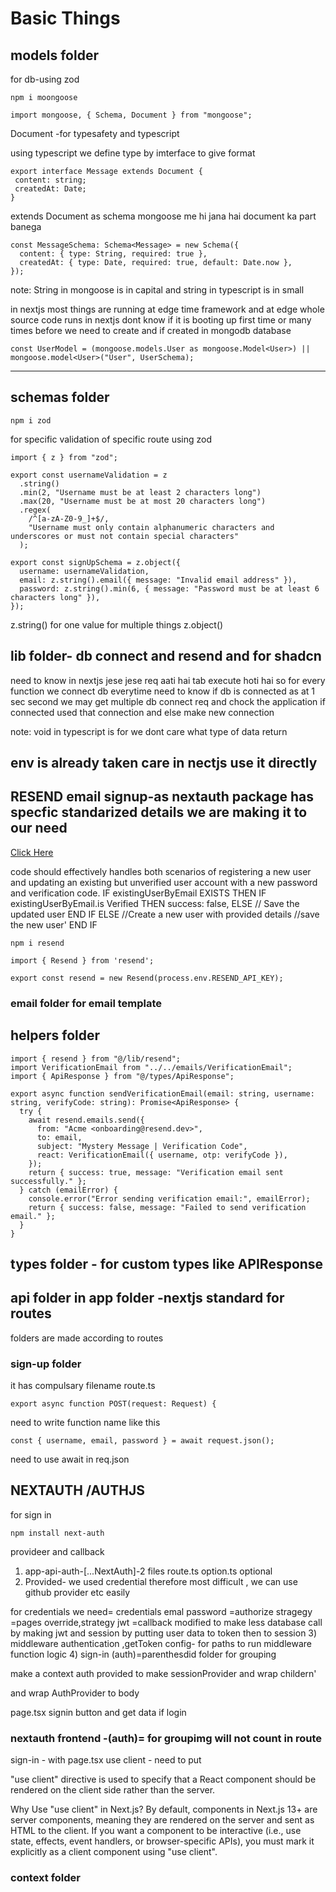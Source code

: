 # Basic Things
## models folder
for db-using zod
```
npm i moongoose
```
```
import mongoose, { Schema, Document } from "mongoose";
```
Document -for typesafety and typescript

 using typescript we define type by imterface to give format
 ```
 export interface Message extends Document {
  content: string;
  createdAt: Date;
}
```
extends Document as schema mongoose me hi jana hai document ka part banega
```
const MessageSchema: Schema<Message> = new Schema({
  content: { type: String, required: true },
  createdAt: { type: Date, required: true, default: Date.now },
});
```

note: String in mongoose is in capital and string in typescript is in small

in nextjs most things are running at edge time framework and at edge whole source code runs
in nextjs dont know if it is booting up first time or many times before we need to create and if created in mongodb database

```
const UserModel = (mongoose.models.User as mongoose.Model<User>) || mongoose.model<User>("User", UserSchema);
```
---

##  schemas folder
```
npm i zod
```
for specific validation of specific route using zod

```
import { z } from "zod";

export const usernameValidation = z
  .string()
  .min(2, "Username must be at least 2 characters long")
  .max(20, "Username must be at most 20 characters long")
  .regex(
    /^[a-zA-Z0-9_]+$/,
    "Username must only contain alphanumeric characters and underscores or must not contain special characters"
  );

export const signUpSchema = z.object({
  username: usernameValidation,
  email: z.string().email({ message: "Invalid email address" }),
  password: z.string().min(6, { message: "Password must be at least 6 characters long" }),
});

```
z.string() for one value for multiple things z.object()



## lib folder- db connect and resend and for shadcn
need to know in nextjs jese jese req aati hai tab execute hoti hai
so for every function we connect db everytime
need to know  if db is connected as at 1 sec second we may get multiple db connect req and chock the application
if connected used that connection and else make new connection

note: void in typescript is for we dont care what type of data return

## env is already taken care in nectjs use it directly

## RESEND email signup-as nextauth package has specfic standarized details we are making it to our need
[Click Here](https://resend.com/)

code should effectively handles both scenarios of registering a new user and
updating an existing but unverified user account with a new password and verification code.
    IF existingUserByEmail EXISTS THEN
        IF existingUserByEmail.is Verified THEN
            success: false,
        ELSE
          // Save the updated user
        END IF
    ELSE
        //Create a new user with provided details
        //save the new user'
    END IF
```
npm i resend
```

```
import { Resend } from 'resend';

export const resend = new Resend(process.env.RESEND_API_KEY);
```

### email folder for email template
## helpers folder
```
import { resend } from "@/lib/resend";
import VerificationEmail from "../../emails/VerificationEmail";
import { ApiResponse } from "@/types/ApiResponse";

export async function sendVerificationEmail(email: string, username: string, verifyCode: string): Promise<ApiResponse> {
  try {
    await resend.emails.send({
      from: "Acme <onboarding@resend.dev>",
      to: email,
      subject: "Mystery Message | Verification Code",
      react: VerificationEmail({ username, otp: verifyCode }),
    });
    return { success: true, message: "Verification email sent successfully." };
  } catch (emailError) {
    console.error("Error sending verification email:", emailError);
    return { success: false, message: "Failed to send verification email." };
  }
}
```

## types folder - for custom types like APIResponse

## api folder in app folder -nextjs standard for routes
folders are made according to routes
### sign-up folder
it has compulsary filename route.ts
```
export async function POST(request: Request) {
```
need to write function name like this

```
const { username, email, password } = await request.json();
```
need to use await in req.json 

## NEXTAUTH /AUTHJS
for sign in

```
npm install next-auth
```
provideer and callback

1) app-api-auth-[...NextAuth]-2 files route.ts option.ts optional
2) Provided- we used credential therefore most difficult , we can use github provider etc easily

for credentials we need= credentials emal password
                       =authorize stragegy
                       =pages override,strategy jwt
                       =callback modified to make less database call by making jwt and session by putting user data to token then to session
3) middleware
authentication ,getToken 
config- for paths to run middleware function logic
4) sign-in
(auth)=parenthesdid folder for grouping

make a context auth provided to make sessionProvider and wrap childern'

and wrap AuthProvider to body

page.tsx signin button and get data if login

### nextauth frontend -(auth)= for groupimg will not count in route
sign-in - with page.tsx
use client - need to put

"use client" directive is used to specify that a React component should be rendered on the client side rather than the server.

Why Use "use client" in Next.js?
By default, components in Next.js 13+ are server components, meaning they are rendered on the server and sent as HTML to the client. If you want a component to be interactive (i.e., use state, effects, event handlers, or browser-specific APIs), you must mark it explicitly as a client component using "use client".

### context folder